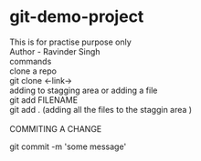 # git-demo-project
This is for practise purpose only
<br>
Author - Ravinder Singh
<br>
commands 
<br>
clone a repo 
<br>
git clone <-link->
<br>
adding to stagging area or adding a file <br>
git add FILENAME <br>
git add . (adding all the files to the staggin area )<br>
<br>
COMMITING A CHANGE 

git commit -m 'some message'
